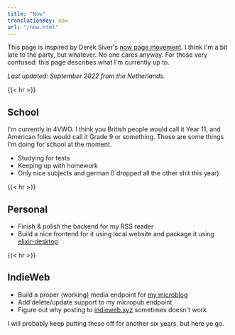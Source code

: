 ```yaml
---
title: "Now"
translationKey: now
url: "/now.html"
---
```


This page is inspired by Derek Siver's [now page movement](https://sive.rs/nowff). I think I'm a bit late to the party, but whatever. No one cares anyway. For those very confused: this page describes what I'm currently up to.

_Last updated: September 2022 from the Netherlands._

{{< hr >}}

## School

I'm currently in 4VWO. I think you British people would call it Year 11, and American folks would call it Grade 9 or something. These are some things I'm doing for school at the moment.

-   Studying for tests
-   Keeping up with homework
-   Only nice subjects and german (I dropped all the other shit this year)

{{< hr >}}

## Personal

-   Finish & polish the backend for my RSS reader
-   Build a nice frontend for it using local website and package it using [elixir-desktop](https://github.com/elixir-desktop/desktop)

{{< hr >}}

## IndieWeb

-   Build a proper (working) media endpoint for [my microblog](https://micro.geheimesite.nl)
-   Add delete/update support to my micropub endpoint
-   Figure out why posting to [indieweb.xyz](https://indieweb.xyz) sometimes doesn't work

I will probably keep putting these off for another six years, but here ye go.
